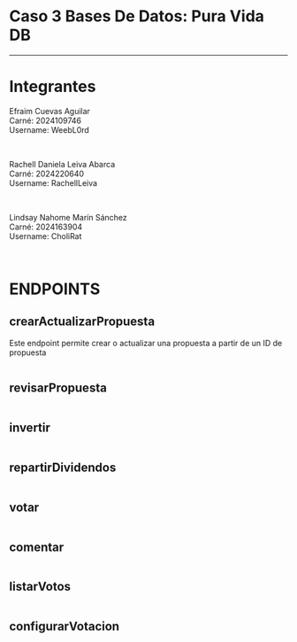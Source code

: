 # Caso 3 Bases De Datos: Pura Vida DB

---

# Integrantes


Efraim Cuevas Aguilar <br>
Carné: 2024109746 <br>
Username: WeebL0rd <br>

<br>

Rachell Daniela Leiva Abarca <br>
Carné: 2024220640   <br>
Username: RachellLeiva <br>

<br>

Lindsay Nahome Marín Sánchez <br>
Carné: 2024163904 <br>
Username: CholiRat <br>

<br>


# ENDPOINTS
## crearActualizarPropuesta
Este endpoint permite crear o actualizar una propuesta a partir de un ID de propuesta
```sql


```

## revisarPropuesta
```sql


```

## invertir
```sql


```

## repartirDividendos
```sql


```

## votar
```sql


```

## comentar
```sql


```

## listarVotos 
```sql


```

## configurarVotacion
```sql


```





